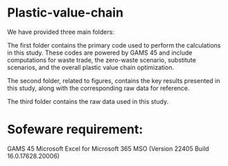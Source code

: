 # Plastic-value-chain
We have provided three main folders:

The first folder contains the primary code used to perform the calculations in this study. These codes are powered by GAMS 45 and include computations for waste trade, the zero-waste scenario, substitute scenarios, and the overall plastic value chain optimization.

The second folder, related to figures, contains the key results presented in this study, along with the corresponding raw data for reference.

The third folder contains the raw data used in this study.

# Sofeware requirement:
GAMS 45
Microsoft Excel for Microsoft 365 MSO (Version 22405 Build 16.0.17628.20006)
